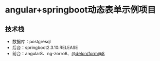 # angular+springboot动态表单示例项目


## 技术栈

- 数据库：postgresql
- 后台：springboot2.3.10.RELEASE
- 前台：angular8、ng-zorro8、[@delon/form@8](https://ng-alain.com/version/8.x/form/getting-started/zh)
